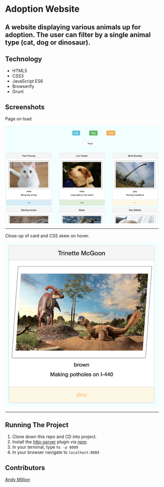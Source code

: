 # Adoption Website

## A website displaying various animals up for adoption. The user can filter by a single animal type (cat, dog or dinosaur).

## Technology
- HTML5
- CSS3
- JavaScript ES6
- Browserify
- Grunt

## Screenshots
Page on load

![On load](https://raw.githubusercontent.com/amillion3/adoption-website/master/screenshots/on-load.png)
___

Close-up of card and CSS skew on hover.

![Card close-up](https://raw.githubusercontent.com/amillion3/adoption-website/master/screenshots/skew-css.png)
___

## Running The Project
1. Clone down this repo and CD into project.
2. Install the [http-server](https://www.npmjs.com/package/http-server) plugin via [npm](https://www.npmjs.com/).
3. In your terminal, type `hs -p 8089`
4. In your browser navigate to `localhost:8089`

## Contributors
[Andy Million](https://github.com/amillion3)
